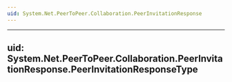 ```yaml
---
uid: System.Net.PeerToPeer.Collaboration.PeerInvitationResponse
---
```


---
uid: System.Net.PeerToPeer.Collaboration.PeerInvitationResponse.PeerInvitationResponseType
---
